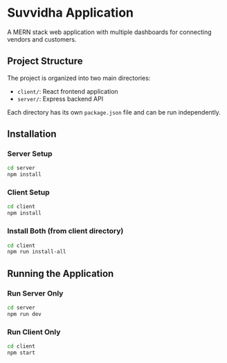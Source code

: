 # Suvvidha Application

A MERN stack web application with multiple dashboards for connecting vendors and customers.

## Project Structure

The project is organized into two main directories:

- `client/`: React frontend application
- `server/`: Express backend API

Each directory has its own `package.json` file and can be run independently.

## Installation

### Server Setup

```bash
cd server
npm install
```

### Client Setup

```bash
cd client
npm install
```

### Install Both (from client directory)

```bash
cd client
npm run install-all
```

## Running the Application

### Run Server Only

```bash
cd server
npm run dev
```

### Run Client Only

```bash
cd client
npm start
```